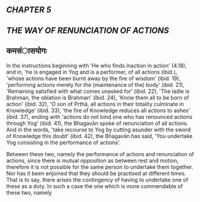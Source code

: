 ## *CHAPTER 5*

## *THE WAY OF RENUNCIATION OF ACTIONS*

## कमसंासयोगः

In the instructions beginning with 'He who finds inaction in action' (4.18), and in, 'he is engaged in Yog and is a performer, of all actions (ibid.), 'whose actions have been burnt away by the fire of wisdom' (ibid. 19), 'performing actions merely for the (maintenance of the) body' (ibid. 21), 'Remaining satisfied with what comes unasked for' (ibid. 22), 'The ladle is Brahman, the oblation is Brahman' (ibid. 24), 'Know them all to be born of action' (ibid. 32), 'O son of Prthā, all actions in their totality culminate in Knowledge' (ibid. 33), 'the fire of Knowledge reduces all actions to ashes' (ibid. 37), ending with 'actions do not bind one who has renounced actions through Yog' (ibid. 41), the Bhagavān spoke of renunciation of all actions. And in the words, 'take recourse to Yog by cutting asunder with the sword of Knowledge this doubt' (ibid. 42), the Bhagavān has said, 'You undertake Yog consisting in the performance of actions'.

Between these two, namely the performance of actions and renunciation of actions, since there is mutual opposition as between rest and motion, therefore it is not possible for the same person to undertake them together. Nor has it been enjoined that they should be practised at different times. That is to say, there arises the contingency of having to undertake one of these as a duty. In such a case the one which is more commendable of these two, namely